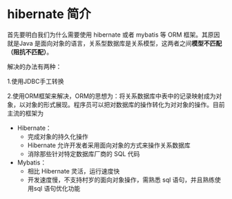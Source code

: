 # hibernate 简介

首先要明白我们为什么需要使用 hibernate 或者 mybatis 等 ORM 框架。其原因就是Java 是面向对象的语言，关系型数据库是关系模型，这两者之间**模型不匹配（阻抗不匹配）**。

解决的办法有两种：

1.使用JDBC手工转换

2.使用ORM框架来解决，ORM的思想为：将关系数据库中表中的记录映射成为对象，以对象的形式展现。程序员可以把对数据库的操作转化为对对象的操作。目前主流的框架为 

- Hibernate：
  - 完成对象的持久化操作
  - Hibernate 允许开发者采用面向对象的方式来操作关系数据库
  - 消除那些针对特定数据库厂商的 SQL 代码
- Mybatis：
  - 相比 Hibernate 灵活，运行速度快
  - 开发速度慢，不支持村岁的面向对象操作，需熟悉 sql 语句，并且熟练使用sql 语句优化功能